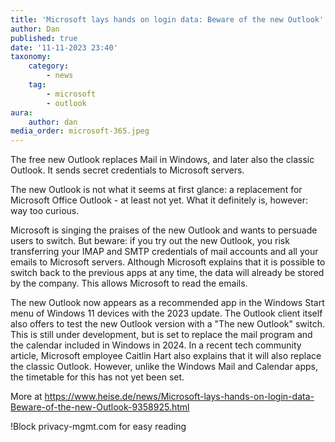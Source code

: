 ```yaml
---
title: 'Microsoft lays hands on login data: Beware of the new Outlook'
author: Dan
published: true
date: '11-11-2023 23:40'
taxonomy:
    category:
        - news
    tag:
        - microsoft
        - outlook
aura:
    author: dan
media_order: microsoft-365.jpeg
---
```


The free new Outlook replaces Mail in Windows, and later also the classic Outlook. It sends secret credentials to Microsoft servers.  

The new Outlook is not what it seems at first glance: a replacement for Microsoft Office Outlook - at least not yet. What it definitely is, however: way too curious.

Microsoft is singing the praises of the new Outlook and wants to persuade users to switch. But beware: if you try out the new Outlook, you risk transferring your IMAP and SMTP credentials of mail accounts and all your emails to Microsoft servers. Although Microsoft explains that it is possible to switch back to the previous apps at any time, the data will already be stored by the company. This allows Microsoft to read the emails.

The new Outlook now appears as a recommended app in the Windows Start menu of Windows 11 devices with the 2023 update. The Outlook client itself also offers to test the new Outlook version with a "The new Outlook" switch. This is still under development, but is set to replace the mail program and the calendar included in Windows in 2024. In a recent tech community article, Microsoft employee Caitlin Hart also explains that it will also replace the classic Outlook. However, unlike the Windows Mail and Calendar apps, the timetable for this has not yet been set.

More at https://www.heise.de/news/Microsoft-lays-hands-on-login-data-Beware-of-the-new-Outlook-9358925.html

!Block privacy-mgmt.com for easy reading